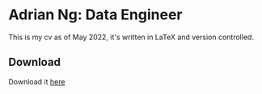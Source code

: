 # Adrian Ng: Data Engineer

This is my cv as of May 2022, it's written in LaTeX and version controlled.

## Download

Download it [here](https://github.com/Adrian-Ng/cv/releases/download/v2.2022.5/cv.pdf)
